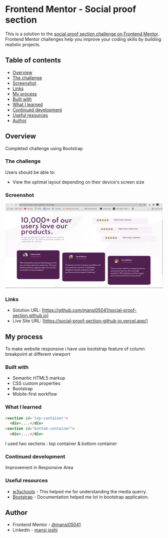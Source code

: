 # Frontend Mentor - Social proof section
This is a solution to the [social proof section challenge on Frontend Mentor](https://www.frontendmentor.io/challenges/social-proof-section-6e0qTv_bA/hub/socialproofsection-YdwoPQoBD). Frontend Mentor challenges help you improve your coding skills by building realistic projects. 

## Table of contents

- [Overview](#overview)
- [The challenge](#the-challenge)
- [Screenshot](#screenshot)
- [Links](#links)
- [My process](#my-process)
- [Built with](#built-with)
- [What I learned](#what-i-learned)
- [Continued development](#continued-development)
- [Useful resources](#useful-resources)
- [Author](#author)

## Overview
Completed challenge using Bootstrap

### The challenge

Users should be able to:

- View the optimal layout depending on their device's screen size

### Screenshot

![](./screenshot_social.png)

### Links

- Solution URL: [https://github.com/mansi05041/social-proof-section.github.io]
- Live Site URL: [https://social-proof-section-github-io.vercel.app/]

## My process

To make website responsive i have use bootstrap feature of column breakpoint at different viewport

### Built with

- Semantic HTML5 markup
- CSS custom properties
- Bootstrap
- Mobile-first workflow

### What I learned

```html
<section id='top-container'>
  <div>....</div>
<section id="bottom-container">
  <div>....</div>
```
I used two sections : top container & bottom container 

### Continued development

Improvement in Responsive Area

### Useful resources

- [w3schools](https://www.w3schools.com/css/css_rwd_mediaqueries.asp) - This helped me for understanding the media querry.
- [Bootstrap](https://getbootstrap.com) - Documentation helped me lot in bootstrap application.
## Author

- Frontend Mentor - [@mansi05041](https://www.frontendmentor.io/profile/mansi05041)
- Linkedin - [mansi joshi](https://www.linkedin.com/in/mansi-joshi-663aa81a0/)

